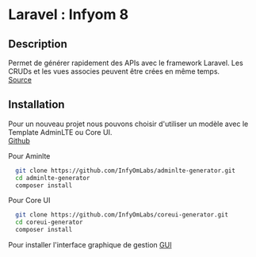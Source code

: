 # Laravel : Infyom 8

## Description

Permet de générer rapidement des APIs avec le framework Laravel. Les CRUDs et les vues associes peuvent être crées en même temps.  
[Source](http://labs.infyom.com/laravelgenerator/)


## Installation
Pour un nouveau projet nous pouvons choisir d'utiliser un modèle avec le Template AdminLTE ou Core UI.  
[Github](https://github.com/infyomlabs)   

Pour Aminlte
```bash
  git clone https://github.com/InfyOmLabs/adminlte-generator.git
  cd adminlte-generator
  composer install
```

Pour Core UI
```bash
  git clone https://github.com/InfyOmLabs/coreui-generator.git
  cd coreui-generator
  composer install
```

Pour installer l'interface graphique de gestion [GUI](http://labs.infyom.com/laravelgenerator/docs/6.0/gui-interface)
